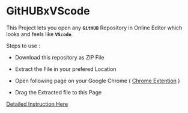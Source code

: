# GitHUBxVScode
This Project lets you open any **`GitHUB`** Repository in Online Editor which looks and feels like **`VScode`**.

Steps to use :

- Download this repository as ZIP File

- Extract the File in your prefered Location

- Open following page on your Google Chrome ( [Chrome Extention](chrome://extensions/) )

- Drag the Extracted file to this Page 

[Detailed Instruction Here](https://www.thesslstore.com/blog/install-a-chrome-extension-from-github/)